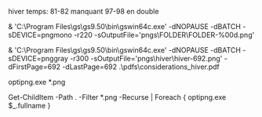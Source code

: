 hiver temps:
81-82 manquant
97-98 en double

& 'C:\Program Files\gs\gs9.50\bin\gswin64c.exe' -dNOPAUSE -dBATCH -sDEVICE=pngmono -r220 -sOutputFile='pngs\FOLDER\FOLDER-%00d.png'

& 'C:\Program Files\gs\gs9.50\bin\gswin64c.exe' -dNOPAUSE -dBATCH -sDEVICE=pnggray -r300 -sOutputFile='pngs\hiver\hiver-692.png' -dFirstPage=692 -dLastPage=692 .\pdfs\considerations_hiver.pdf

optipng.exe *.png

Get-ChildItem -Path . -Filter *.png -Recurse | Foreach { optipng.exe $_.fullname }
